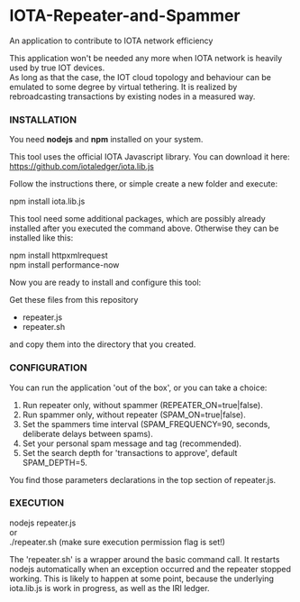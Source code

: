# IOTA-Repeater-and-Spammer
An application to contribute to IOTA network efficiency

This application won't be needed any more when IOTA network is heavily used by true IOT devices.<br>As long as that the case, the IOT cloud topology and behaviour can be emulated to some degree by virtual tethering. It is realized by rebroadcasting transactions by existing nodes in a measured way.
<H3>INSTALLATION</H3>
You need <b>nodejs</b> and <b>npm</b> installed on your system.

This tool uses the official IOTA Javascript library. You can download it here:
https://github.com/iotaledger/iota.lib.js

Follow the instructions there, or simple create a new folder and execute:

npm install iota.lib.js

This tool need some additional packages, which are possibly already installed after you executed the command above. Otherwise they can be installed like this:

npm install httpxmlrequest<br>
npm install performance-now<br>

Now you are ready to install and configure this tool:

Get these files from this repository<br>
- repeater.js<br>
- repeater.sh<br> 

and copy them into the directory that you created.
<H3>CONFIGURATION</H3>
You can run the application 'out of the box', or you can take a choice:

1) Run repeater only, without spammer (REPEATER_ON=true|false).<br>
2) Run spammer only, without repeater (SPAM_ON=true|false).<br>
3) Set the spammers time interval (SPAM_FREQUENCY=90, seconds, deliberate delays between spams).<br>
4) Set your personal spam message and tag (recommended).<br>
5) Set the search depth for 'transactions to approve', default SPAM_DEPTH=5.<br>

You find those parameters declarations in the top section of repeater.js.

<H3>EXECUTION</H3>
nodejs repeater.js<br>
or<br>
./repeater.sh        (make sure execution permission flag is set!)<br>

The 'repeater.sh' is a wrapper around the basic command call. It restarts nodejs automatically when an exception occurred and the repeater stopped working. This is likely to happen at some point, because the underlying iota.lib.js is work in progress, as well as the IRI ledger.

